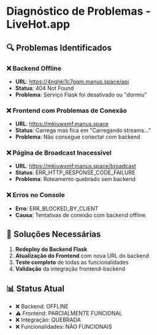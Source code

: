# Diagnóstico de Problemas - LiveHot.app

## 🔍 **Problemas Identificados**

### ❌ **Backend Offline**
- **URL**: https://4nghki1c7gqm.manus.space/api
- **Status**: 404 Not Found
- **Problema**: Serviço Flask foi desativado ou "dormiu"

### ❌ **Frontend com Problemas de Conexão**
- **URL**: https://mkiuwxmf.manus.space
- **Status**: Carrega mas fica em "Carregando streams..."
- **Problema**: Não consegue conectar com backend

### ❌ **Página de Broadcast Inacessível**
- **URL**: https://mkiuwxmf.manus.space/broadcast
- **Status**: ERR_HTTP_RESPONSE_CODE_FAILURE
- **Problema**: Roteamento quebrado sem backend

### ❌ **Erros no Console**
- **Erro**: ERR_BLOCKED_BY_CLIENT
- **Causa**: Tentativas de conexão com backend offline

## 🔧 **Soluções Necessárias**

1. **Redeploy do Backend Flask**
2. **Atualização do Frontend** com nova URL do backend
3. **Teste completo** de todas as funcionalidades
4. **Validação** da integração frontend-backend

## 📊 **Status Atual**
- ❌ Backend: OFFLINE
- ⚠️ Frontend: PARCIALMENTE FUNCIONAL
- ❌ Integração: QUEBRADA
- ❌ Funcionalidades: NÃO FUNCIONAIS


